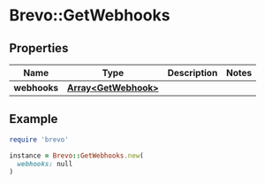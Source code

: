 # Brevo::GetWebhooks

## Properties

| Name | Type | Description | Notes |
| ---- | ---- | ----------- | ----- |
| **webhooks** | [**Array&lt;GetWebhook&gt;**](GetWebhook.md) |  |  |

## Example

```ruby
require 'brevo'

instance = Brevo::GetWebhooks.new(
  webhooks: null
)
```

